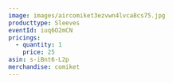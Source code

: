 ```yaml
---
image: images/aircomiket3ezvwn4lvca8cs75.jpg
producttype: Sleeves
eventId: iuq6O2mCN
pricings:
  - quantity: 1
    price: 25
asin: s-iBnt6-L2p
merchandise: comiket
---
```

